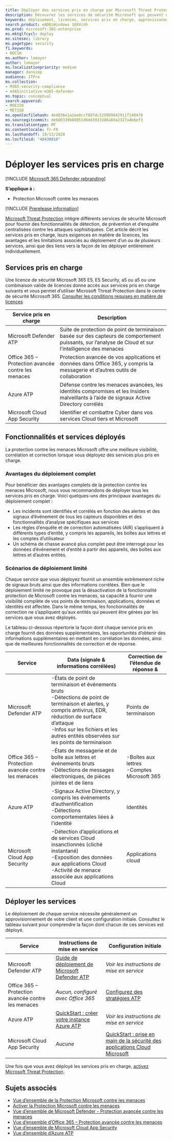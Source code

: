 ```yaml
---
title: Déployer des services pris en charge par Microsoft Threat Protection
description: Découvrez les services de sécurité Microsoft qui peuvent être intégrés par Microsoft Threat Protection, leurs exigences en matière de licences et les procédures de déploiement
keywords: déploiement, licences, services pris en charge, approvisionnement, configuration de la protection contre les menaces Microsoft, M365, éligibilité de la licence, Microsoft Defender ATP, MDATP, Office 365 ATP, Azure ATP, sécurité des applications Cloud Microsoft, MCAS, protection avancée contre les menaces, E5, a5, EMS
search.product: eADQiWindows 10XVcnh
ms.prod: microsoft-365-enterprise
ms.mktglfcycl: deploy
ms.sitesec: library
ms.pagetype: security
f1.keywords:
- NOCSH
ms.author: lomayor
author: lomayor
ms.localizationpriority: medium
manager: dansimp
audience: ITPro
ms.collection:
- M365-security-compliance
- m365initiative-m365-defender
ms.topic: conceptual
search.appverid:
- MOE150
- MET150
ms.openlocfilehash: 4e4036e1a1ee0ccf807dc5299b9842911f140478
ms.sourcegitcommit: de600339b08951d6dd3933288a8da2327a4b6ef3
ms.translationtype: MT
ms.contentlocale: fr-FR
ms.lasthandoff: 10/13/2020
ms.locfileid: "48430810"
---
```

# <a name="deploy-supported-services"></a>Déployer les services pris en charge

[!INCLUDE [Microsoft 365 Defender rebranding](../includes/microsoft-defender.md)]


**S’applique à :**
- Protection Microsoft contre les menaces

[!INCLUDE [Prerelease information](../includes/prerelease.md)]

[Microsoft Threat Protection](microsoft-threat-protection.md) intègre différents services de sécurité Microsoft pour fournir des fonctionnalités de détection, de prévention et d’enquête centralisées contre les attaques sophistiquées. Cet article décrit les services pris en charge, leurs exigences en matière de licences, les avantages et les limitations associés au déploiement d’un ou de plusieurs services, ainsi que des liens vers la façon de les déployer entièrement individuellement.

## <a name="supported-services"></a>Services pris en charge
Une licence de sécurité Microsoft 365 E5, E5 Security, a5 ou a5 ou une combinaison valide de licences donne accès aux services pris en charge suivants et vous permet d’utiliser Microsoft Threat Protection dans le centre de sécurité Microsoft 365. [Consulter les conditions requises en matière de licences](prerequisites.md#licensing-requirements)

| Service pris en charge | Description |
| ------ | ------ |
| Microsoft Defender ATP | Suite de protection de point de terminaison basée sur des capteurs de comportement puissants, sur l’analyse de Cloud et sur l’intelligence des menaces |
| Office 365 – Protection avancée contre les menaces | Protection avancée de vos applications et données dans Office 365, y compris la messagerie et d’autres outils de collaboration |
| Azure ATP | Défense contre les menaces avancées, les identités compromises et les Insiders malveillants à l’aide de signaux Active Directory corrélés |
| Microsoft Cloud App Security | Identifier et combattre Cyber dans vos services Cloud tiers et Microsoft |

## <a name="deployed-services-and-functionality"></a>Fonctionnalités et services déployés
La protection contre les menaces Microsoft offre une meilleure visibilité, corrélation et correction lorsque vous déployez des services plus pris en charge.

### <a name="benefits-of-full-deployment"></a>Avantages du déploiement complet
Pour bénéficier des avantages complets de la protection contre les menaces Microsoft, nous vous recommandons de déployer tous les services pris en charge. Voici quelques-uns des principaux avantages du déploiement complet :
- Les incidents sont identifiés et corrélés en fonction des alertes et des signaux d’événement de tous les capteurs disponibles et des fonctionnalités d’analyse spécifiques aux services
- Les règles d’enquête et de correction automatisées (AIR) s’appliquent à différents types d’entité, y compris les appareils, les boîtes aux lettres et les comptes d’utilisateur
- Un schéma de chasse avancé plus complet peut être interrogé pour les données d’événement et d’entité à partir des appareils, des boîtes aux lettres et d’autres entités.

### <a name="limited-deployment-scenarios"></a>Scénarios de déploiement limité
Chaque service que vous déployez fournit un ensemble extrêmement riche de signaux bruts ainsi que des informations corrélées. Bien que le déploiement limité ne provoque pas la désactivation de la fonctionnalité protection de Microsoft contre les menaces, sa capacité à fournir une visibilité complète de vos points de terminaison, applications, données et identités est affectée. Dans le même temps, les fonctionnalités de correction ne s’appliquent qu’aux entités qui peuvent être gérées par les services que vous avez déployés.

Le tableau ci-dessous répertorie la façon dont chaque service pris en charge fournit des données supplémentaires, les opportunités d’obtenir des informations supplémentaires en mettant en corrélation les données, ainsi que de meilleures fonctionnalités de correction et de réponse.

| Service | Data (signale & informations corrélées) | Correction de l’étendue de réponse & |
| ------ | ------ | ------ |
| Microsoft Defender ATP | -États de point de terminaison et événements bruts<br />-Détections de point de terminaison et alertes, y compris antivirus, EDR, réduction de surface d’attaque<br />-Infos sur les fichiers et les autres entités observées sur les points de terminaison | Points de terminaison |
| Office 365 – Protection avancée contre les menaces | -États de messagerie et de boîte aux lettres et événements bruts<br />-Détections de messages électroniques, de pièces jointes et de liens | -Boîtes aux lettres<br />-Comptes Microsoft 365 |
| Azure ATP | -Signaux Active Directory, y compris les événements d’authentification<br />-Détections comportementales liées à l’identité | Identités |
| Microsoft Cloud App Security | -Détection d’applications et de services Cloud insanctionnés (cliché instantané)<br />-Exposition des données aux applications Cloud<br />-Activité de menace associée aux applications Cloud | Applications cloud |

## <a name="deploy-the-services"></a>Déployer les services
Le déploiement de chaque service nécessite généralement un approvisionnement de votre client et une configuration initiale. Consultez le tableau suivant pour comprendre la façon dont chacun de ces services est déployé.

| Service | Instructions de mise en service | Configuration initiale |
| ------ | ------ | ------ |
| Microsoft Defender ATP | [Guide de déploiement de Microsoft Defender ATP](https://docs.microsoft.com/windows/security/threat-protection/microsoft-defender-atp/deployment-phases) | *Voir les instructions de mise en service* |
| Office 365 – Protection avancée contre les menaces | *Aucun, configuré avec Office 365* | [Configurez des stratégies ATP](https://docs.microsoft.com/microsoft-365/security/office-365-security/office-365-atp#configure-atp-policies) |
| Azure ATP | [QuickStart : créer votre instance Azure ATP](https://docs.microsoft.com/azure-advanced-threat-protection/install-atp-step1) | *Voir les instructions de mise en service* |
| Microsoft Cloud App Security | *Aucune* | [QuickStart : prise en main de la sécurité des applications Cloud Microsoft](https://docs.microsoft.com/cloud-app-security/getting-started-with-cloud-app-security) |

Une fois que vous avez déployé les services pris en charge, [activez Microsoft Threat Protection](mtp-enable.md).

## <a name="related-topics"></a>Sujets associés

- [Vue d’ensemble de la Protection Microsoft contre les menaces](microsoft-threat-protection.md)
- [Activer la Protection Microsoft contre les menaces](mtp-enable.md)
- [Vue d’ensemble de Microsoft Defender - Protection avancée contre les menaces](https://docs.microsoft.com/windows/security/threat-protection/microsoft-defender-atp/microsoft-defender-advanced-threat-protection)
- [Vue d’ensemble d’Office 365 – Protection avancée contre les menaces](../office-365-security/office-365-atp.md)
- [Vue d’ensemble de Microsoft Cloud App Security](https://docs.microsoft.com/cloud-app-security/what-is-cloud-app-security)
- [Vue d’ensemble d’Azure ATP](https://docs.microsoft.com/azure-advanced-threat-protection/what-is-atp)

